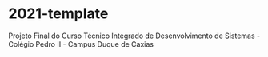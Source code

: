 # 2021-template
Projeto Final do Curso Técnico Integrado de Desenvolvimento de Sistemas - Colégio Pedro II - Campus Duque de Caxias
